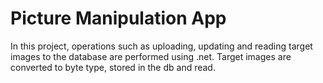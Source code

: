 # Picture Manipulation App
 In this project, operations such as uploading, updating and reading target images to the database are performed using .net. Target images are converted to byte type, stored in the db and read.
